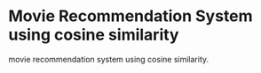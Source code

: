 # Movie Recommendation System using cosine similarity
 movie recommendation system using cosine similarity.
